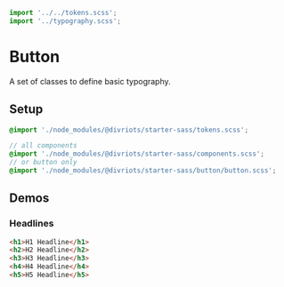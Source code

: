 ```js script
import '../../tokens.scss';
import '../typography.scss';
```

# Button

A set of classes to define basic typography.

## Setup

```scss
@import './node_modules/@divriots/starter-sass/tokens.scss';

// all components
@import './node_modules/@divriots/starter-sass/components.scss';
// or button only
@import './node_modules/@divriots/starter-sass/button/button.scss';
```

## Demos

### Headlines

```html preview-story
<h1>H1 Headline</h1>
<h2>H2 Headline</h2>
<h3>H3 Headline</h3>
<h4>H4 Headline</h4>
<h5>H5 Headline</h5>
```
